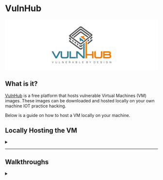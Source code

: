 <H1>VulnHub</H1>
<p></p>
<div align="center">
<img src="https://github.com/Shadow-Admins/Cyber_Club/blob/ea3cf3e76b754f9e3979be6323b2c4e83380db82/Starting_Point/VulnHub/images/vulnhub.png"><br>
</div>
<p></p>
<H2>What is it?</H2>
<p></p>
<a href="https://www.vulnhub.com/" rel="nofollow">VulnHub</a> is a free platform that hosts vulnerable Virtual Machines (VM) images. These images can be downloaded and hosted locally on your own machine IOT practice hacking.
<p></p>
Below is a guide on how to host a VM locally on your machine.
<p></p>
<H2>Locally Hosting the VM</H2>
<details>
    <summary></summary>
<p></p>
The first thing you need to do is download the mrRobot.ova file from <a href="https://www.vulnhub.com/entry/mr-robot-1,151/" rel="nofollow">VulnHub</a> (<a href="https://download.vulnhub.com/mrrobot/mrRobot.ova" rel="nofollow">Download link</a>).
<br>
Now that you have the .ova file you need open it in either <a href="https://www.virtualbox.org/" rel="nofollow">Virtual Box</a> or <a href="https://www.vmware.com/au/products/workstation-player.html" rel="nofollow">VMWare</a>.
<p></p>
<div align="center">
<img src="https://github.com/Shadow-Admins/Cyber_Club/blob/2429ae9e3f58140ed5905513114b710f0153067e/Starting_Point/VulnHub/MrRobot/images/open.png"><br>
</div>
<p></p>
This will then direct you to the import screen, give the VM a name and store it in a folder on your system somewhere.
<p></p>
<div align="center">
<img src="https://github.com/Shadow-Admins/Cyber_Club/blob/2429ae9e3f58140ed5905513114b710f0153067e/Starting_Point/VulnHub/MrRobot/images/import.png"><br>
</div>
<p></p>
This will then import the machine and you will be able to see it on the left hand panel once completed, the last thing you need to do is confirm the network settings. Below you can see that I have highlighted the network setting for the VM, it should be Host-only.
<p></p>
<div align="center">
<img src="https://github.com/Shadow-Admins/Cyber_Club/blob/2429ae9e3f58140ed5905513114b710f0153067e/Starting_Point/VulnHub/MrRobot/images/bridged.png"><br>
</div>
<p></p>
If it isn't set as Host-only you can click on the network which will bring you into network settings as displayed below.
<p></p>
<div align="center">
<img src="https://github.com/Shadow-Admins/Cyber_Club/blob/2429ae9e3f58140ed5905513114b710f0153067e/Starting_Point/VulnHub/MrRobot/images/network.png"><br>
</div>
<p></p>
You can now start your Mr Robot VM and let it run, you don't need to do anything further with it.
<p></p>
<div align="center">
<img src="https://github.com/Shadow-Admins/Cyber_Club/blob/2429ae9e3f58140ed5905513114b710f0153067e/Starting_Point/VulnHub/MrRobot/images/logon.png"><br>
</div>
<p></p>
We now need to make some changes to our penetration VM, looking at the settings we can see that there is only one network adapter that is set to NAT.
<p></p>
<div align="center">
<img src="https://github.com/Shadow-Admins/Cyber_Club/blob/17c7433328d45f62ef541af78f404d6556d848be/Starting_Point/VulnHub/MrRobot/images/penbox.png"><br>
</div>
<p></p>
We can add another adapter though the settings to do this right click on the VM name in the left panel.
<p></p>
<div align="center">
<img src="https://github.com/Shadow-Admins/Cyber_Club/blob/17c7433328d45f62ef541af78f404d6556d848be/Starting_Point/VulnHub/MrRobot/images/settings.png"><br>
</div>
<p></p>
Next we need to add another adapter, to do this we click on add at the bottom of the settings screen.
<p></p>
<div align="center">
<img src="https://github.com/Shadow-Admins/Cyber_Club/blob/17c7433328d45f62ef541af78f404d6556d848be/Starting_Point/VulnHub/MrRobot/images/add.png"><br>
</div>
<p></p>
We then click on Network Adapter then click finish.
<p></p>
<div align="center">
<img src="https://github.com/Shadow-Admins/Cyber_Club/blob/17c7433328d45f62ef541af78f404d6556d848be/Starting_Point/VulnHub/MrRobot/images/networkadapter.png"><br>
</div>
<p></p>
We can see that Network Adapter 2 has been created, we need to click on that adapter and select Host-only followed by ok.
<p></p>
<div align="center">
<img src="https://github.com/Shadow-Admins/Cyber_Club/blob/17c7433328d45f62ef541af78f404d6556d848be/Starting_Point/VulnHub/MrRobot/images/adapter2.png"><br>
</div>
<p></p>
Now that we have done this process we can start our penetration VM and begin the challenge. The reason that I do it this way is so that my penetration VM keeps internet connection and has a direct link to the target VM (mrRobot). If we put both VM's on Host-only our penetration VM would lose internet connectivity. 
<br>
We can confirm that the adapter is working by logging into our penetration VM and running the following command:
<p></p>

```
sudo ifconfig
```

<p></p>
Which returns something like this:
<p></p>

```
❯ sudo ifconfig
eth0: flags=4163<UP,BROADCAST,RUNNING,MULTICAST>  mtu 1500
        inet 192.168.191.129  netmask 255.255.255.0  broadcast 192.168.191.255
        inet6 fe80::11ec:b5d:f22:834f  prefixlen 64  scopeid 0x20<link>
        ether 00:0c:29:df:18:d9  txqueuelen 1000  (Ethernet)
        RX packets 24843  bytes 33147054 (31.6 MiB)
        RX errors 0  dropped 0  overruns 0  frame 0
        TX packets 10896  bytes 920671 (899.0 KiB)
        TX errors 0  dropped 0 overruns 0  carrier 0  collisions 0

eth1: flags=4163<UP,BROADCAST,RUNNING,MULTICAST>  mtu 1500
        inet 192.168.125.134  netmask 255.255.255.0  broadcast 192.168.125.255
        inet6 fe80::744b:c7cf:2382:75d3  prefixlen 64  scopeid 0x20<link>
        ether 00:0c:29:df:18:e3  txqueuelen 1000  (Ethernet)
        RX packets 5  bytes 875 (875.0 B)
        RX errors 0  dropped 0  overruns 0  frame 0
        TX packets 34  bytes 2534 (2.4 KiB)
        TX errors 0  dropped 0 overruns 0  carrier 0  collisions 0

lo: flags=73<UP,LOOPBACK,RUNNING>  mtu 65536
        inet 127.0.0.1  netmask 255.0.0.0
        inet6 ::1  prefixlen 128  scopeid 0x10<host>
        loop  txqueuelen 1000  (Local Loopback)
        RX packets 25070  bytes 14986245 (14.2 MiB)
        RX errors 0  dropped 0  overruns 0  frame 0
        TX packets 25070  bytes 14986245 (14.2 MiB)
        TX errors 0  dropped 0 overruns 0  carrier 0  collisions 0

```

<p></p>
We can see that eth1 has been added as interface and it has an ip next to inet.
<p></p>
We can now begin hacking our target machine.
<p></p>
The process is basically identical for Virtual Box however I prefer using VMWare.

</details>
<p></p>
<hr>
<p></p>
<H2>Walkthroughs</H2>
<p></p>
<details>
    <summary></summary>

<p></p>
<H2>Easy Boxes</H2>
<p></p>

<H3>Basic Pentesting: 1</H3>
<p></p>
Basic Pentesting: 1 is an easy box designed for beginners It contains one flag in the /root directory meaning this box needs a full priv esc carried out IOT complete it. This box has multiple ways of achieving the task ranging from easy methods to more intermediate.
<p></p>
<a href="https://github.com/Shadow-Admins/Cyber_Club/blob/34568092d83a3f4bb6886080bff54eab1a58d798/Starting_Point/VulnHub/BasicPentesting1/README.md" rel="nofollow">Walkthrough</a>

<p></p>
<hr>
<p></p>

<H3>Basic Pentesting: 2</H3>
<p></p>

<p></p>
<hr>
<p></p>

<H3>Mr Robot</H3>
<p></p>
<div align="center">
<img src="https://github.com/Shadow-Admins/Cyber_Club/blob/a86587ed8a8cab600b902e768476426cb52efee6/Starting_Point/VulnHub/images/mrRobot.jpg"><br>
</div>
<p></p>
Mr Robot is an easy to intermediate themed box on the TV show also called Mr Robot, it contains 3 flags (web flag, user flag and root flag) and has different ways of completing the box to achieve the same outcome.
<p></p>
<a href="https://github.com/Shadow-Admins/Cyber_Club/blob/914427a43cf5c0edf3b4fbb3ccb9d2b40444813e/Starting_Point/VulnHub/MrRobot/README.md" rel="nofollow">Walkthrough</a>
<p></p>



<p></p>
<H2>Intermediate Boxes</H2>
<p></p>

<p></p>
<H2>Hard Boxes</H2>
<p></p>

</details>